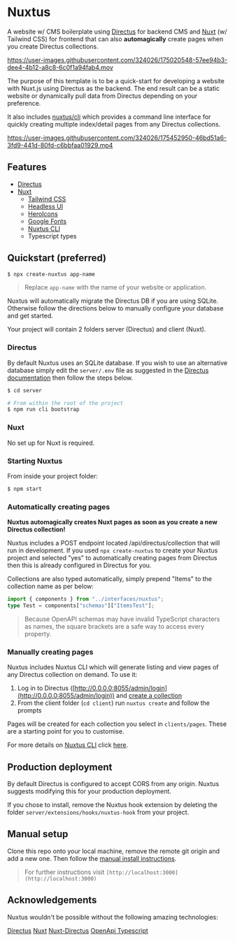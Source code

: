 # Nuxtus

A website w/ CMS boilerplate using [Directus](https://directus.io) for backend CMS and [Nuxt](https://nuxtjs.org) (w/ Tailwind CSS) for frontend that can also **automagically** create pages when you create Directus collections.


https://user-images.githubusercontent.com/324026/175020548-57ee94b3-dee4-4b12-a8c8-6c0f1a94fab4.mov


The purpose of this template is to be a quick-start for developing a website with Nuxt.js using Directus as the backend. The end result can be a static website or dynamically pull data from Directus depending on your preference.

It also includes [nuxtus/cli]("https://github.com/nuxtus/cli") which provides a command line interface for quickly creating multiple index/detail pages from any Directus collections.

https://user-images.githubusercontent.com/324026/175452950-46bd51a6-3fd9-441d-80fd-c6bbfaa01929.mp4

## Features

- [Directus](https://directus.io)
- [Nuxt](https://nuxtjs.org)
  - [Tailwind CSS](https://tailwindcss.nuxtjs.org/)
  - [Headless UI](https://headlessui.dev/)
  - [HeroIcons](https://heroicons.com/)
  - [Google Fonts](https://github.com/nuxt-community/google-fonts-module)
  - [Nuxtus CLI](https://github.com/nuxtus/cli)
  - Typescript types

## Quickstart (preferred)

```bash
$ npx create-nuxtus app-name
```

> Replace `app-name` with the name of your website or application.

Nuxtus will automatically migrate the Directus DB if you are using SQLite. Otherwise follow the directions below to manually configure your database and get started.

Your project will contain 2 folders server (Directus) and client (Nuxt).

### Directus

By default Nuxtus uses an SQLite database. If you wish to use an alternative database simply edit the `server/.env` file as suggested in the [Directus documentation](https://docs.directus.io/configuration/config-options/#database) then follow the steps below.

```bash
$ cd server

# From within the root of the project
$ npm run cli bootstrap
```

### Nuxt

No set up for Nuxt is required.

### Starting Nuxtus

From inside your project folder:

```bash
$ npm start
```

### Automatically creating pages

**Nuxtus automagically creates Nuxt pages as soon as you create a new Directus collection!**

Nuxtus includes a POST endpoint located /api/directus/collection that will run in development. If you used `npx create-nuxtus` to create your Nuxtus project and selected "yes" to automatically creating pages from Directus then this is already configured in Directus for you.

Collections are also typed automatically, simply prepend "Items" to the collection name as per below:

```typescript
import { components } from "../interfaces/nuxtus";
type Test = components["schemas"]["ItemsTest"];
```

> Because OpenAPI schemas may have invalid TypeScript characters as names, the square brackets are a safe way to access every property.

### Manually creating pages

Nuxtus includes Nuxtus CLI which will generate listing and view pages of any Directus collection on demand. To use it:

1. Log in to Directus ([http://0.0.0.0:8055/admin/login](http://0.0.0.0:8055/admin/login)) and [create a collection](https://docs.directus.io/configuration/data-model/#creating-a-collection)
2. From the client folder (`cd client`) run `nuxtus create` and follow the prompts

Pages will be created for each collection you select in `clients/pages`. These are a starting point for you to customise.

For more details on [Nuxtus CLI](https://github.com/nuxtus/cli) click [here](https://github.com/nuxtus/cli).

## Production deployment

By default Directus is configured to accept CORS from any origin. Nuxtus suggests modifying this for your production deployment.

If you chose to install, remove the Nuxtus hook extension by deleting the folder `server/extensions/hooks/nuxtus-hook` from your project.

## Manual setup

Clone this repo onto your local machine, remove the remote git origin and add a new one. Then follow the [manual install instructions](#directus).

> For further instructions visit `[http://localhost:3000](http://localhost:3000)`

## Acknowledgements

Nuxtus wouldn't be possible without the following amazing technologies:

[Directus](https://directus.io)
[Nuxt](https://nuxt.js.org)
[Nuxt-Directus](https://nuxt-directus.netlify.app/)
[OpenApi Typescript](https://www.npmjs.com/package/openapi-typescript)